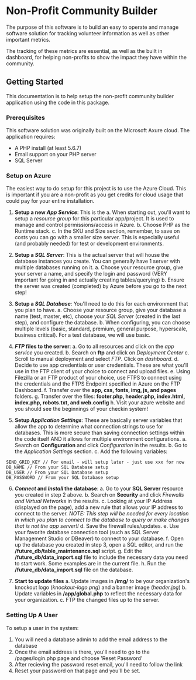 # Non-Profit Community Builder

The purpose of this software is to build an easy to operate and manage software solution for tracking volunteer information as well as other important metrics.

The tracking of these metrics are essential, as well as the built in dashboard, for helping non-profits to show the impact they have within the community.

## Getting Started

This documentation is to help setup the non-profit community builder application using the code in this package.

### Prerequisites

This software solution was originally built on the Microsoft Axure cloud. The application requires:
* A PHP install (at least 5.6.7)
* Email support on your PHP server
* SQL Server

### Setup on Azure
The easiest way to do setup for this project is to use the Azure Cloud. This is important if you are a non-profit as you get credits for cloud usage that could pay for your entire installation.

1. **Setup a new _App Service_**: This is the 
  a. When starting out, you'll want to setup a _resource group_ for this particular app/project. It is used to manage and control permissions/access in Azure.
  b. Choose PHP as the Runtime stack.
  c. In the SKU and Size section, remember, to save on costs you can go with a smaller size server. This is especially useful (and probably needed) for test or development environments.

2. **Setup a _SQL Server_**: This is the actual server that will house the database instances you create. You can generally have 1 server with multiple databases running on it.
  a. Choose your resource group, give your server a name, and specify the login and password (VERY important for going in and actually creating tables/querying)
  b. Ensure the server was created (completed) by Azure before you go to the next step!

3. **Setup a _SQL Database_**: You'll need to do this for each environment that you plan to have.
  a. Choose your resource group, give your database a name (test, master, etc), choose your *_SQL Server_* (created in the last step), and configure the database.
  b. When configuring, you can choose multiple levels (basic, standard, premium, general purpose, hyperscale, business critical). For a test database, we will use basic.

4. **_FTP_ files to the server**:
  a. Go to all resources and click on the _app service_ you created.
  b. Search on **ftp** and click on _Deployment Center_
  c. Scroll to manual deployment and select _FTP_. Click on _dashboard_.
  d. Decide to use app credentials or user credentials. These are what you'll use in the FTP client of your choice to connect and upload files.
  e. Using Filezilla or an FTP product of your choice, use FTPS to connect using the credentials and the FTPS Endpoint specified in Azure on the FTP Dashboard.
  f. Transfer over the **app, css, fonts, img, js, and pages** folders.
  g. Transfer over the files: **footer.php, header.php, index.html, index.php, robots.txt, and web.config**
  h. Visit your azure website and you should see the beginnings of your checkin system!

5. **Setup _Application Settings_**: These are basically server variables that allow the app to determine what connection strings to use for databases. This is more secure than saving connection settings within the code itself AND it allows for multiple environment configurations.
  a. Search on **Configuration** and click _Configuration_ in the results.
  b. Go to the _Application Settings_ section.
  c. Add the following variables:
```
SEND_GRID_KEY // For email - will setup later - just use xxx for now
DB_NAME // From your SQL Database setup
DB_USER // From your SQL Database setup
DB_PASSWORD // From your SQL Database setup
```
6. **_Connect_ and _Install_ the database**:
  a. Go to your **SQL Server** resource you created in step 2 above.
  b. Search on **Security** and click _Firewalls and Virtual Networks_ in the results.
  c. Looking at your IP Address (displayed on the page), add a new rule that allows your IP address to connect to the server. *NOTE: This step will be needed for every location in which you plan to connect to the database to query or make changes that is not the app server!!*
  d. Save the firewall rules/updates. 
  e. Use your favorite database connection tool (such as SQL Server Management Studio or DBeaver) to connect to your database.
  f. Open up the database you created in step 3, open a SQL editor, and run the **/future_db/table_maintenance.sql** script.
  g. Edit the **/future_db/data_import.sql** file to include the necessary data you need to start work. Some examples are in the current file.
  h. Run the **/future_db/data_import.sql** file on the database.

7. **Start to update files**
  a. Update images in **/img/** to be your organization's knockout logo (_knockout-logo.png_) and a banner image (_header.jpg_)
  b. Update variables in **/app/global.php** to reflect the necessary data for your organization.
  c. FTP the changed files up to the server.

### Setting Up A User
To setup a user in the system:
1. You will need a database admin to add the email address to the database
2. Once the email address is there, you'll need to go to the /pages/login.php page and choose 'Reset Password'
3. After recieving the password reset email, you'll need to follow the link
4. Reset your password on that page and you'll be set.
